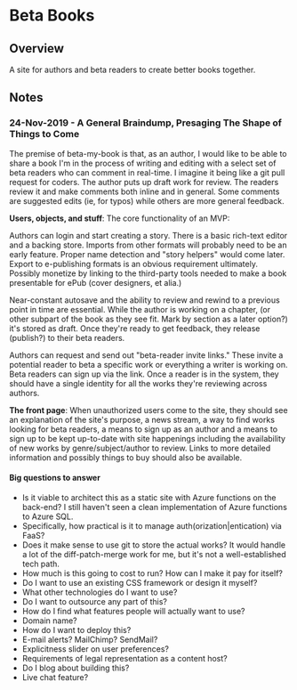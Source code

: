 # Beta Books

## Overview

A site for authors and beta readers to create better books together.

## Notes

### 24-Nov-2019 - A General Braindump, Presaging The Shape of Things to Come

The premise of beta-my-book is that, as an author, I would like to be able to share a book I'm in the process of writing and editing with a select set of beta readers who can comment in real-time. I imagine it being like a git pull request for coders. The author puts up draft work for review. The readers review it and make comments both inline and in general. Some comments are suggested edits (ie, for typos) while others are more general feedback.

**Users, objects, and stuff**: The core functionality of an MVP: 

Authors can login and start creating a story. There is a basic rich-text editor and a backing store. Imports from other formats will probably need to be an early feature. Proper name detection and "story helpers" would come later. Export to e-publishing formats is an obvious requirement ultimately. Possibly monetize by linking to the third-party tools needed to make a book presentable for ePub (cover designers, et alia.)

Near-constant autosave and the ability to review and rewind to a previous point in time are essential. While the author is working on a chapter, (or other subpart of the book as they see fit. Mark by section as a later option?) it's stored as draft. Once they're ready to get feedback, they release (publish?) to their beta readers.

Authors can request and send out "beta-reader invite links." These invite a potential reader to beta a specific work or everything a writer is working on. Beta readers can sign up via the link. Once a reader is in the system, they should have a single identity for all the works they're reviewing across authors.

**The front page**: When unauthorized users come to the site, they should see an explanation of the site's purpose, a news stream, a way to find works looking for beta readers, a means to sign up as an author and a means to sign up to be kept up-to-date with site happenings including the availability of new works by genre/subject/author to review. Links to more detailed information and possibly things to buy should also be available.

#### Big questions to answer

* Is it viable to architect this as a static site with Azure functions on the back-end? I still haven't seen a clean implementation of Azure functions to Azure SQL.
* Specifically, how practical is it to manage auth(orization|entication) via FaaS?
* Does it make sense to use git to store the actual works? It would handle a lot of the diff-patch-merge work for me, but it's not a well-established tech path.
* How much is this going to cost to run? How can I make it pay for itself?
* Do I want to use an existing CSS framework or design it myself?
* What other technologies do I want to use?
* Do I want to outsource any part of this?
* How do I find what features people will actually want to use?
* Domain name?
* How do I want to deploy this?
* E-mail alerts? MailChimp? SendMail?
* Explicitness slider on user preferences?
* Requirements of legal representation as a content host?
* Do I blog about building this?
* Live chat feature?
